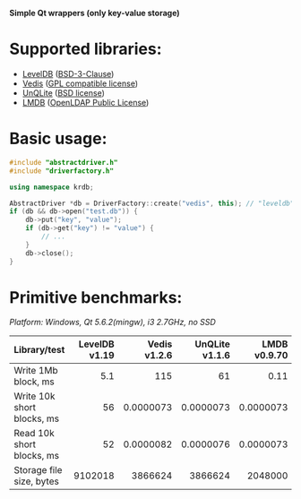 **Simple Qt wrappers (only key-value storage)**

# Supported libraries:
- [LevelDB](https://github.com/google/leveldb/) ([BSD-3-Clause](https://github.com/google/leveldb/blob/master/LICENSE))
- [Vedis](http://vedis.symisc.net/) ([GPL compatible license](http://opensource.org/licenses/Sleepycat))
- [UnQLite](https://unqlite.org/) ([BSD license](http://opensource.org/licenses/BSD-2-Clause))
- [LMDB](https://symas.com/products/lightning-memory-mapped-database/) ([OpenLDAP Public License](http://www.openldap.org/software/release/license.html))

# Basic usage:
```C++
#include "abstractdriver.h"
#include "driverfactory.h"

using namespace krdb;

AbstractDriver *db = DriverFactory::create("vedis", this); // "leveldb", "unqlite", "lmdb"
if (db && db->open("test.db")) {
    db->put("key", "value");
    if (db->get("key") != "value") {
        // ...
    }
    db->close();
}
```
# Primitive benchmarks: 
*Platform: Windows, Qt 5.6.2(mingw), i3 2.7GHz, no SSD*

| Library/test               | LevelDB v1.19 | Vedis v1.2.6 | UnQLite v1.1.6 | LMDB v0.9.70 |
| -------------------------- | -------------:| ------------:| --------------:| ------------:|
| Write 1Mb block, ms        |           5.1 |          115 |             61 |         0.11 |
| Write 10k short blocks, ms |            56 |    0.0000073 |      0.0000073 |    0.0000073 |
| Read 10k short blocks, ms  |            52 |    0.0000082 |      0.0000076 |    0.0000073 |
| Storage file size, bytes   |       9102018 |      3866624 |        3866624 |      2048000 |
